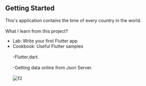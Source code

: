 
## Getting Started

This's application contains the time of every country in the world.
<br></br>
 What I learn from this project?
 - Lab: Write your first Flutter app
- Cookbook: Useful Flutter samples
<br></br>
  -Flutter,dart.
<br></br>
  -Getting data online from Json Server.
<br></br>
![f2](https://user-images.githubusercontent.com/114807981/204652136-db6f6b7b-4ff6-4af3-8f81-78908c9167d8.png)


